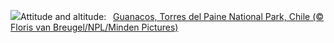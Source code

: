 ![](https://www.bing.com/th?id=OHR.GuanacosChile_EN-US8209106662_UHD.jpg&w=1000)Attitude and altitude:&nbsp;&ensp;[Guanacos, Torres del Paine National Park, Chile (© Floris van Breugel/NPL/Minden Pictures)](https://www.bing.com/th?id=OHR.GuanacosChile_EN-US8209106662_UHD.jpg)
<br><br/>
